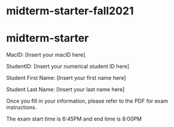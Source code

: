 # midterm-starter-fall2021

# midterm-starter

MacID: [Insert your macID here]

StudentID: [Insert your numerical student ID here]

Student First Name: [Insert your first name here]

Student Last Name: [Insert your last name here]

Once you fill in your information, please refer to the PDF for exam instructions.

The exam start time is 6:45PM and end time is 8:00PM
